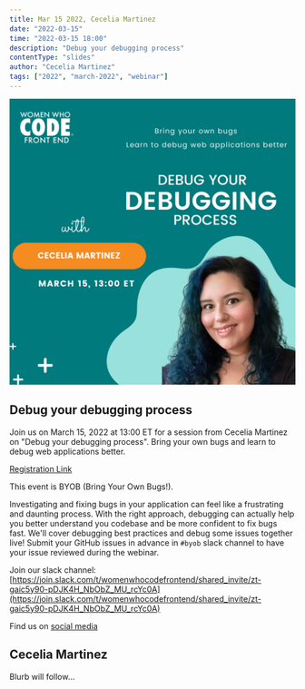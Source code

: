 ```yaml
---
title: Mar 15 2022, Cecelia Martinez
date: "2022-03-15"
time: "2022-03-15 18:00"
description: "Debug your debugging process"
contentType: "slides"
author: "Cecelia Martinez"
tags: ["2022", "march-2022", "webinar"]
---
```


![Debug your debugging process - Cecelia Martinez](./byob.png)

## Debug your debugging process

Join us on March 15, 2022 at 13:00 ET for a session from Cecelia Martinez on "Debug your debugging process". Bring your own bugs and learn to debug web applications better.

[Registration Link]()

This event is BYOB (Bring Your Own Bugs!).

Investigating and fixing bugs in your application can feel like a frustrating and daunting process.  With the right approach, debugging can actually help you better understand you codebase and be more confident to fix bugs fast. We'll cover debugging best practices and debug some issues together live! Submit your GitHub issues in advance in `#byob` slack channel to have your issue reviewed during the webinar.

Join our slack channel: [https://join.slack.com/t/womenwhocodefrontend/shared_invite/zt-gaic5y90-pDJK4H_NbObZ_MU_rcYc0A](https://join.slack.com/t/womenwhocodefrontend/shared_invite/zt-gaic5y90-pDJK4H_NbObZ_MU_rcYc0A)

Find us on [social media](https://beacons.ai/wwcodefrontend)

## Cecelia Martinez

Blurb will follow...


